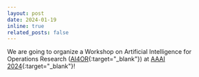 ```yaml
---
layout: post
date: 2024-01-19
inline: true
related_posts: false
---
```


We are going to organize a Workshop on Artificial Intelligence for Operations Research ([AI4OR](https://ai-or.github.io/2024/){:target="\_blank"}) at [AAAI 2024](https://aaai.org/aaai-conference/){:target="\_blank"}!